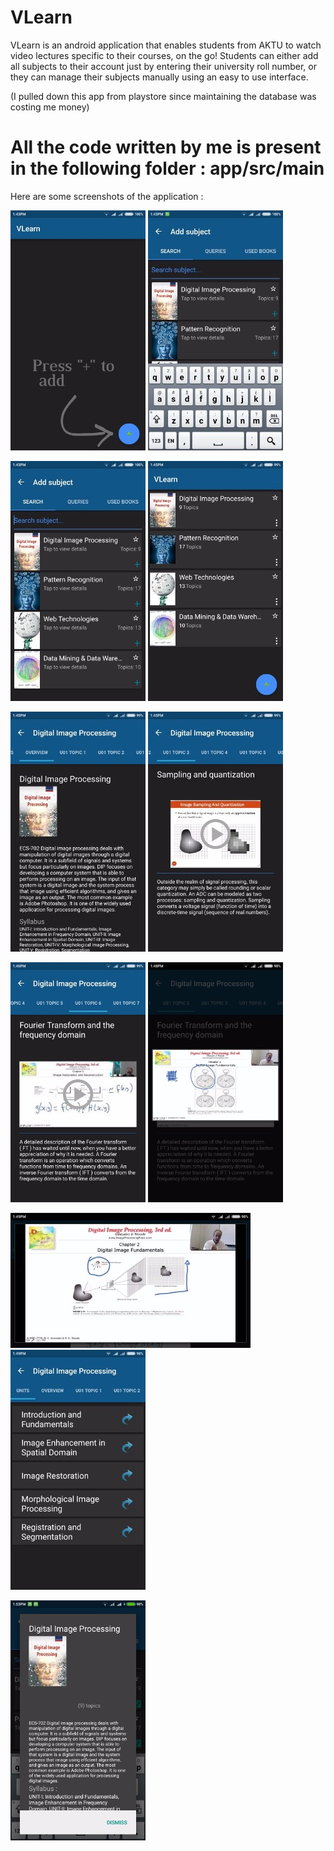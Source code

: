 # VLearn
VLearn is an android application that enables students from AKTU to watch video lectures specific to their courses, on the go! Students can either add all subjects to their account just by entering their university roll number, or they can manage their subjects manually using an easy to use interface.

(I pulled down this app from playstore since maintaining the database was costing me money)


# All the code written by me is present in the following folder : app/src/main

Here are some screenshots of the application :

![alt text](vlearn_screenshots/IMG-20160506-WA0011.jpg)  ![alt text](vlearn_screenshots/IMG-20160506-WA0012.jpg)

![alt text](vlearn_screenshots/IMG-20160506-WA0013.jpg)  ![alt text](vlearn_screenshots/IMG-20160506-WA0014.jpg)

![alt text](vlearn_screenshots/15.jpg)  ![alt text](vlearn_screenshots/IMG-20160506-WA0016.jpg)

![alt text](vlearn_screenshots/IMG-20160506-WA0017.jpg)  ![alt text](vlearn_screenshots/IMG-20160506-WA0018.jpg)

![alt text](vlearn_screenshots/IMG-20160506-WA0019.jpg)  ![alt text](vlearn_screenshots/IMG-20160506-WA0020.jpg)

![alt text](vlearn_screenshots/IMG-20160506-WA0021.jpg)
